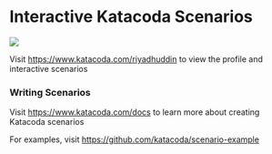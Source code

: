 # Interactive Katacoda Scenarios

[![](http://shields.katacoda.com/katacoda/riyadhuddin/count.svg)](https://www.katacoda.com/riyadhuddin "Get your profile on Katacoda.com")

Visit https://www.katacoda.com/riyadhuddin to view the profile and interactive scenarios

### Writing Scenarios
Visit https://www.katacoda.com/docs to learn more about creating Katacoda scenarios

For examples, visit https://github.com/katacoda/scenario-example
